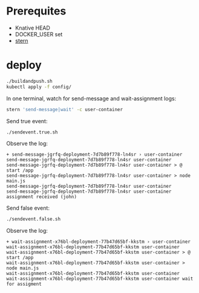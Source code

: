 # Prerequites

- Knative HEAD
- DOCKER_USER set
- [stern](https://github.com/wercker/stern)

# deploy

```sh
./buildandpush.sh
kubectl apply -f config/
```

In one terminal, watch for send-message and wait-assignment logs:

```sh
stern 'send-message|wait' -c user-container
```

Send true event:

```sh
./sendevent.true.sh
```

Observe the log:

```
+ send-message-jgrfq-deployment-7d7b89f778-ln4sr › user-container
send-message-jgrfq-deployment-7d7b89f778-ln4sr user-container
send-message-jgrfq-deployment-7d7b89f778-ln4sr user-container > @ start /app
send-message-jgrfq-deployment-7d7b89f778-ln4sr user-container > node main.js
send-message-jgrfq-deployment-7d7b89f778-ln4sr user-container
send-message-jgrfq-deployment-7d7b89f778-ln4sr user-container assignment received (john)
```

Send false event:

```sh
./sendevent.false.sh
```

Observe the log:

```
+ wait-assignment-x76bl-deployment-77b47d65bf-kkstm › user-container
wait-assignment-x76bl-deployment-77b47d65bf-kkstm user-container
wait-assignment-x76bl-deployment-77b47d65bf-kkstm user-container > @ start /app
wait-assignment-x76bl-deployment-77b47d65bf-kkstm user-container > node main.js
wait-assignment-x76bl-deployment-77b47d65bf-kkstm user-container
wait-assignment-x76bl-deployment-77b47d65bf-kkstm user-container wait for assigment
```


